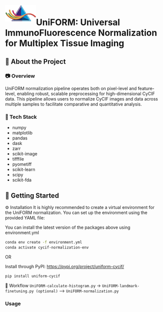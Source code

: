 <img align="left" width="20%" src="file.png" alt="UniFORM Logo">

# UniFORM: Universal ImmunoFluorescence Normalization for Multiplex Tissue Imaging


## :star2: About the Project

### :camera: Overview

UniFORM normalization pipeline operates both on pixel-level and feature-level, enabling robust, scalable preprocessing for high-dimensional CyCIF data. This pipeline allows users to normalize CyCIF images and data across multiple samples to facilitate comparative and quantitative analysis.



### :dart: Tech Stack

<ul>
    <li>numpy</li>
    <li>matplotlib</li>
    <li>pandas</li>
    <li>dask</li>
    <li>zarr</li>
    <li>scikit-image</li>
    <li>tifffile</li>
    <li>pyometiff</li>
    <li>scikit-learn</li>
    <li>scipy</li>
    <li>scikit-fda</li>
</ul>

## 	:toolbox: Getting Started

<!-- Installation -->
:gear: Installation
It is highly recommended to create a virtual environment for the UniFORM normalization. You can set up the environment using the provided YAML file:

You can install the latest version of the packages above using environment.yml
```bash
conda env create -f environment.yml
conda activate cycif-normalization-env
```

OR

Install through PyPI: <a>https://pypi.org/project/uniform-cycif/<a/>

```bash
pip install uniform-cycif
```

:test_tube: Workflow
```UniFORM-calculate-histogram.py``` -> ```UniFORM-landmark-finetuning.py (optional)``` --> ```UniFORM-normalization.py```

### Usage



